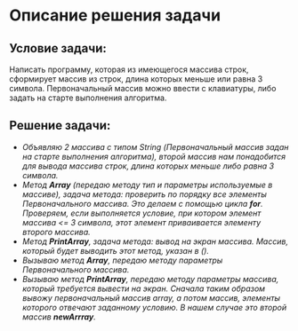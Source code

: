 # Описание решения задачи

## Условие задачи:
Написать программу, которая из имеющегося массива строк, сформирует массив из строк, длина которых меньше или равна 3 символа. Первоначальный массив можно ввести с клавиатуры, либо задать на старте выполнения алгоритма.
## Решение задачи:
 * *Объявляю 2 массива с типом String (Первоначальный массив задан на старте выполнения алгоритма), второй массив нам понадобится для вывода массива строк, длина которых меньше либо равна 3 символа.*
* *Метод **Array** (передаю методу тип и параметры используемые в массиве), задача метода: проверить по порядку все элементы Первоначального массива. Это делаем с помощью цикла **for**. Проверяем, если выполняется условие, при котором элемент массива <= 3 символа, этот элемент приваивается элементу второго массива.*
* *Метод **PrintArray**, задача метода: вывод на экран массива. Массив, который будет выводить этот метод, указан в ().*
* *Вызываю метод **Array**, передаю методу параметры Первоначального массива.* 
* *Вызываю метод **PrintArray**, передаю методу параметры массива, который требуется вывести на экран. Сначала таким образом вывожу первоначальный массив array, а потом массив, элементы которого отвечают заданному условию. В нашем случае это второй массив **newArrray**.*

